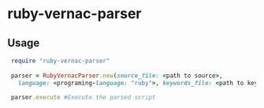 # ruby-vernac-parser

## Usage


   ```ruby
    require "ruby-vernac-parser"
    
    parser = RubyVernacParser.new(source_file: <path to source>,
      language: <programing-language: "ruby">, keywords_file: <path to keywords file>)
     
    parser.execute #Execute the parsed script
   ```
